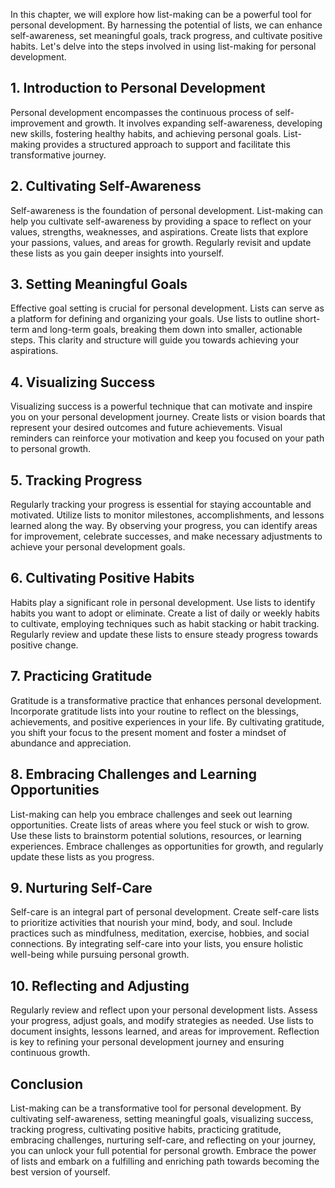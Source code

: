 
In this chapter, we will explore how list-making can be a powerful tool for personal development. By harnessing the potential of lists, we can enhance self-awareness, set meaningful goals, track progress, and cultivate positive habits. Let's delve into the steps involved in using list-making for personal development.

**1. Introduction to Personal Development**
-------------------------------------------

Personal development encompasses the continuous process of self-improvement and growth. It involves expanding self-awareness, developing new skills, fostering healthy habits, and achieving personal goals. List-making provides a structured approach to support and facilitate this transformative journey.

**2. Cultivating Self-Awareness**
---------------------------------

Self-awareness is the foundation of personal development. List-making can help you cultivate self-awareness by providing a space to reflect on your values, strengths, weaknesses, and aspirations. Create lists that explore your passions, values, and areas for growth. Regularly revisit and update these lists as you gain deeper insights into yourself.

**3. Setting Meaningful Goals**
-------------------------------

Effective goal setting is crucial for personal development. Lists can serve as a platform for defining and organizing your goals. Use lists to outline short-term and long-term goals, breaking them down into smaller, actionable steps. This clarity and structure will guide you towards achieving your aspirations.

**4. Visualizing Success**
--------------------------

Visualizing success is a powerful technique that can motivate and inspire you on your personal development journey. Create lists or vision boards that represent your desired outcomes and future achievements. Visual reminders can reinforce your motivation and keep you focused on your path to personal growth.

**5. Tracking Progress**
------------------------

Regularly tracking your progress is essential for staying accountable and motivated. Utilize lists to monitor milestones, accomplishments, and lessons learned along the way. By observing your progress, you can identify areas for improvement, celebrate successes, and make necessary adjustments to achieve your personal development goals.

**6. Cultivating Positive Habits**
----------------------------------

Habits play a significant role in personal development. Use lists to identify habits you want to adopt or eliminate. Create a list of daily or weekly habits to cultivate, employing techniques such as habit stacking or habit tracking. Regularly review and update these lists to ensure steady progress towards positive change.

**7. Practicing Gratitude**
---------------------------

Gratitude is a transformative practice that enhances personal development. Incorporate gratitude lists into your routine to reflect on the blessings, achievements, and positive experiences in your life. By cultivating gratitude, you shift your focus to the present moment and foster a mindset of abundance and appreciation.

**8. Embracing Challenges and Learning Opportunities**
------------------------------------------------------

List-making can help you embrace challenges and seek out learning opportunities. Create lists of areas where you feel stuck or wish to grow. Use these lists to brainstorm potential solutions, resources, or learning experiences. Embrace challenges as opportunities for growth, and regularly update these lists as you progress.

**9. Nurturing Self-Care**
--------------------------

Self-care is an integral part of personal development. Create self-care lists to prioritize activities that nourish your mind, body, and soul. Include practices such as mindfulness, meditation, exercise, hobbies, and social connections. By integrating self-care into your lists, you ensure holistic well-being while pursuing personal growth.

**10. Reflecting and Adjusting**
--------------------------------

Regularly review and reflect upon your personal development lists. Assess your progress, adjust goals, and modify strategies as needed. Use lists to document insights, lessons learned, and areas for improvement. Reflection is key to refining your personal development journey and ensuring continuous growth.

**Conclusion**
--------------

List-making can be a transformative tool for personal development. By cultivating self-awareness, setting meaningful goals, visualizing success, tracking progress, cultivating positive habits, practicing gratitude, embracing challenges, nurturing self-care, and reflecting on your journey, you can unlock your full potential for personal growth. Embrace the power of lists and embark on a fulfilling and enriching path towards becoming the best version of yourself.
